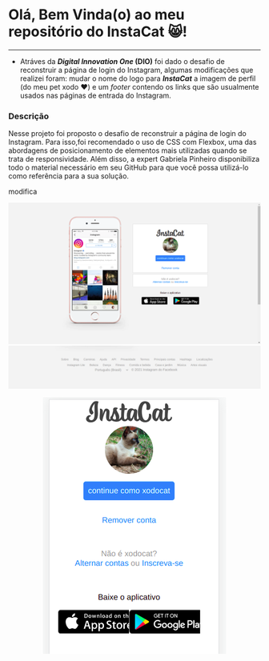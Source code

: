 # Olá, Bem Vinda(o) ao meu repositório do InstaCat :smile_cat:!
____
 - Atráves da ***Digital Innovation One* (DIO)** foi dado o desafio de reconstruir a página de login do Instagram, algumas modificações que realizei foram: mudar o nome do logo para ***InstaCat*** a imagem de perfil (do meu pet xodo :heart:) e um *footer* contendo os links que são usualmente usados nas páginas de entrada do Instagram.

### Descrição
<p>Nesse projeto foi proposto o desafio de reconstruir a página de login do Instagram. Para isso,foi recomendado o uso de CSS com Flexbox, uma das abordagens de posicionamento de elementos mais utilizadas quando se trata de responsividade. Além disso, a expert Gabriela Pinheiro disponibiliza todo o material necessário em seu GitHub para que você possa utilizá-lo como referência para a sua solução. </p>

modifica

![Instacat página de login telas grandes](/img/instacat-print.png)
![Instacat página de login footer](/img/instacat-print-3.png)

<p style="text-align: center;">
<img  src="/img/instacat-print-2.png" alt="Instacat página de login telas pequenas">
</p>